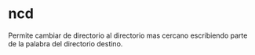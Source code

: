 # ncd
Permite cambiar de directorio al directorio mas cercano escribiendo parte de la palabra del directorio destino.
